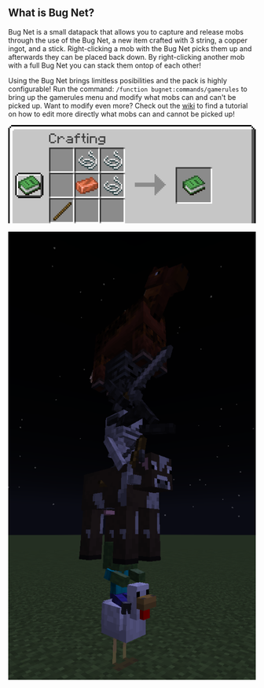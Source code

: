 ## What is Bug Net?
  Bug Net is a small datapack that allows you to capture and release mobs through the use of the Bug Net, a new item crafted with 3 string, a copper ingot, and a stick. Right-clicking a mob with the Bug Net picks them up and afterwards they can be placed back down. By right-clicking another mob with a full Bug Net you can stack them ontop of each other!

  Using the Bug Net brings limitless posibilities and the pack is highly configurable! Run the command: `/function bugnet:commands/gamerules` to bring up the gamerules menu and modify what mobs can and can't be picked up. Want to modify even more? Check out the [wiki](https://github.com/RagtimeGal/Bug-Net/wiki) to find a tutorial on how to edit more directly what mobs can and cannot be picked up!

  ![The Bug Net recipe!](https://raw.githubusercontent.com/RagtimeGal/Bug-Net/main/recipe.png)

  ![Some mobs stacked ontop of each other!](https://raw.githubusercontent.com/RagtimeGal/Bug-Net/main/stack.png)
